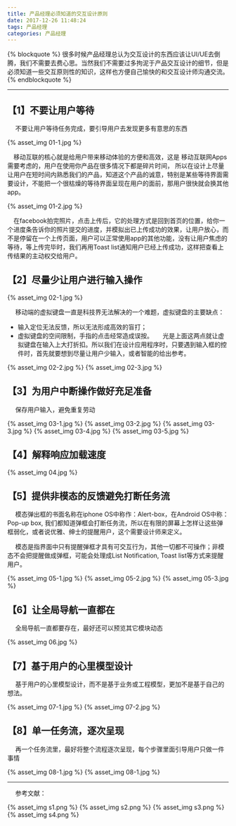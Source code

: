 ```yaml
---
title: 产品经理必须知道的交互设计原则
date: 2017-12-26 11:48:24
tags: 产品经理
categories: 产品经理
---
```


{% blockquote %}
很多时候产品经理总认为交互设计的东西应该让UI/UE去倒腾，我们不需要去费心思。当然我们不需要过多拘泥于产品交互设计的细节，但是必须知道一些交互原则性的知识，这样也方便自己愉快的和交互设计师沟通交流。
{% endblockquote %}


<!--more-->

---------------------------------------------------------------------------------------------------------
## 【1】不要让用户等待

&emsp; 不要让用户等待任务完成，要引导用户去发现更多有意思的东西

{% asset_img 01-1.jpg %}

&emsp;移动互联的核心就是给用户带来移动体验的方便和高效，这是 移动互联网Apps需要考虑的，用户在使用你产品在很多情况下都是碎片时间， 所以在设计上尽量让用户在短时间内熟悉我们的产品，知道这个产品的诚意，特别是某些等待界面需要设计，不能把一个很枯燥的等待界面呈现在用户的面前，那用户很快就会换其他app。

{% asset_img 01-2.jpg %}

&emsp;在facebook拍完照片，点击上传后，它的处理方式是回到首页的位置，给你一个进度条告诉你的照片提交的进度，并模拟出已上传成功的效果，让用户放心，而不是停留在一个上传页面，用户可以正常使用app的其他功能，没有让用户焦虑的等待，等上传完毕时，我们再用Toast list通知用户已经上传成功，这样把查看上传结果的主动权交给用户。

## 【2】尽量少让用户进行输入操作

{% asset_img 02-1.jpg %}

&emsp; 移动端的虚拟键盘一直是科技界无法解决的一个难题，虚拟键盘的主要缺点：

* 输入定位无法反馈，所以无法形成高效的盲打；
* 虚拟键盘的空间限制，手指的点击经常造成误按。
&emsp; 光是上面这两点就让虚拟键盘在输入上大打折扣。所以我们在设计应用程序时，只要遇到输入框的控件时，首先就要想到尽量让用户少输入，或者智能的给出参考。

{% asset_img 02-2.jpg %}
{% asset_img 02-3.jpg %}

## 【3】为用户中断操作做好充足准备

&emsp; 保存用户输入，避免重复劳动

{% asset_img 03-1.jpg %}
{% asset_img 03-2.jpg %}
{% asset_img 03-3.jpg %}
{% asset_img 03-4.jpg %}
{% asset_img 03-5.jpg %}

## 【4】解释响应加载速度

{% asset_img 04.jpg %}

## 【5】提供非模态的反馈避免打断任务流

&emsp; 模态弹出框的书面名称在iphone OS中称作：Alert-box，在Android OS中称：Pop-up box, 我们都知道弹框会打断任务流，所以在有限的屏幕上怎样让这些弹框弱化，或者说优雅、绅士的提醒用户，这个需要设计师来定义。

&emsp; 模态是指界面中只有提醒弹框才具有可交互行为，其他一切都不可操作；非模态不会把提醒做成弹框，可能会处理成List Notification, Toast list等方式来提醒用户。

{% asset_img 05-1.jpg %}
{% asset_img 05-2.jpg %}
{% asset_img 05-3.jpg %}

## 【6】让全局导航一直都在

&emsp; 全局导航一直都要存在，最好还可以预览其它模块动态

{% asset_img 06.jpg %}

## 【7】基于用户的心里模型设计

&emsp; 基于用户的心里模型设计，而不是基于业务或工程模型，更加不是基于自己的想法。

{% asset_img 07-1.jpg %}
{% asset_img 07-2.jpg %}

## 【8】单一任务流，逐次呈现

&emsp; 再一个任务流里，最好将整个流程逐次呈现，每个步骤里面引导用户只做一件事情

{% asset_img 08-1.jpg %}
{% asset_img 08-1.jpg %}

---------------------------------------------------------------------------------------------------------

&emsp; 参考文献：

{% asset_img s1.png %}
{% asset_img s2.png %}
{% asset_img s3.png %}
{% asset_img s4.png %}